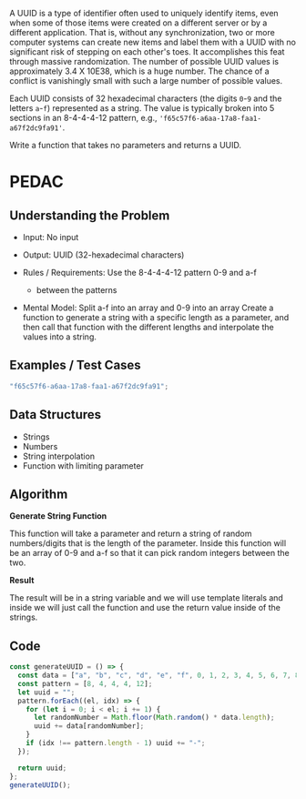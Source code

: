 A UUID is a type of identifier often used to uniquely identify items, even when some of those items were created on a different server or by a different application. That is, without any synchronization, two or more computer systems can create new items and label them with a UUID with no significant risk of stepping on each other's toes. It accomplishes this feat through massive randomization. The number of possible UUID values is approximately 3.4 X 10E38, which is a huge number. The chance of a conflict is vanishingly small with such a large number of possible values.

Each UUID consists of 32 hexadecimal characters (the digits `0`-`9` and the letters `a`-`f`) represented as a string. The value is typically broken into 5 sections in an 8-4-4-4-12 pattern, e.g., `'f65c57f6-a6aa-17a8-faa1-a67f2dc9fa91'`.

Write a function that takes no parameters and returns a UUID.

# PEDAC

## Understanding the Problem

- Input:
  No input

- Output:
  UUID (32-hexadecimal characters)

- Rules / Requirements:
  Use the 8-4-4-4-12 pattern
  0-9 and a-f

  - between the patterns

- Mental Model:
  Split a-f into an array and 0-9 into an array
  Create a function to generate a string with a specific length as a parameter, and then call that function with the different lengths and interpolate the values into a string.

## Examples / Test Cases

```js
"f65c57f6-a6aa-17a8-faa1-a67f2dc9fa91";

```

## Data Structures

- Strings
- Numbers
- String interpolation
- Function with limiting parameter

## Algorithm

**Generate String Function**

This function will take a parameter and return a string of random numbers/digits that is the length of the parameter. Inside this function will be an array of 0-9 and a-f so that it can pick random integers between the two.

**Result**

The result will be in a string variable and we will use template literals and inside we will just call the function and use the return value inside of the strings.

## Code

```js
const generateUUID = () => {
  const data = ["a", "b", "c", "d", "e", "f", 0, 1, 2, 3, 4, 5, 6, 7, 8, 9];
  const pattern = [8, 4, 4, 4, 12];
  let uuid = "";
  pattern.forEach((el, idx) => {
    for (let i = 0; i < el; i += 1) {
      let randomNumber = Math.floor(Math.random() * data.length);
      uuid += data[randomNumber];
    }
    if (idx !== pattern.length - 1) uuid += "-";
  });

  return uuid;
};
generateUUID();
```

